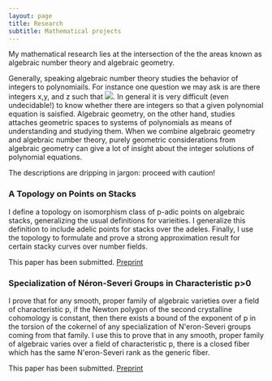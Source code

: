 ```yaml
---
layout: page
title: Research
subtitle: Mathematical projects
---
```


My mathematical research lies at the intersection of the the areas known as algebraic number theory and algebraic geometry.

Generally, speaking algebraic number theory studies the behavior of integers to polynomiails. For instance one question we may ask is are there integers x,y, and z such that <img src = "./eqn.png">. In general it is very difficult (even undecidable!) to know whether there are integers so that a given polynomial equation is saisfied. Algebraic geometry, on the other hand, studies attaches geometric spaces to systems of polynomials as means of understanding and studying them. When we combine algebraic geometry and algebraic number theory, purely  geometric considerations from algebraic geometry can give a lot of insight about the integer solutions of polynomial equations.


The descriptions are dripping in jargon: proceed with caution!

### A Topology on Points on Stacks

I define a topology on isomorphism class of p-adic points on algebraic stacks, generalizing the usual definitions for varieities. I generalize this definition to include adelic points for stacks over the adeles. Finally, I use the topology to formulate and prove a strong approximation result for certain stacky curves over number fields.

This paper has been submitted. [Preprint](http://math.mit.edu/~atticusc/topstacks.pdf)



### Specialization of Néron-Severi Groups in Characteristic p>0

I prove that for any smooth, proper family of algebraic varieties over a field of characteristic p, if the Newton polygon of the second crystalline cohomology is constant, then there exists a bound of the exponent of p in the torsion of the cokernel of any specialization of N\'eron-Severi groups coming from that family.  I use this to prove that in any smooth, proper family of algebraic varies over a field of characteristic p, there is a closed fiber which has the same N\'eron-Severi rank as the generic fiber.

This paper has been submitted. [Preprint](https://arxiv.org/abs/1810.0655)

